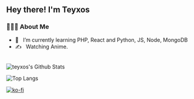 <h2> Hey there! I'm Teyxos</h2>

<h3> 👨🏻‍💻 About Me </h3>

- 🔭 &nbsp; I’m currently learning PHP, React and Python, JS, Node, MongoDB 
- ✍️ &nbsp; Watching Anime.

<br>

<img align="center" src="https://github-readme-stats.vercel.app/api?username=Teyxos&include_all_commits=true&count_private=true&show_icons=true&line_height=20&title_color=7A7ADB&icon_color=2234AE&text_color=D3D3D3&bg_color=0,000000,130F40" alt="teyxos's Github Stats">

</br>

![Top Langs](https://github-readme-stats.vercel.app/api/top-langs/?username=Teyxos&layout=compact&text_color=daf7dc&bg_color=151515)

[![ko-fi](https://ko-fi.com/img/githubbutton_sm.svg)](https://ko-fi.com/Q5Q06L58C)
